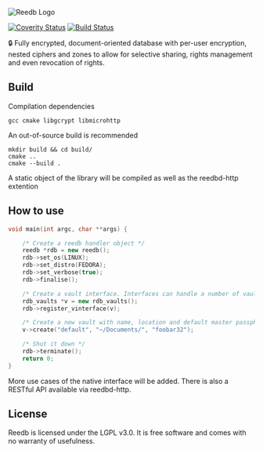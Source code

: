 ![Reedb Logo](https://raw.githubusercontent.com/reepass/reedb/develop/extras/logo.png)

[![Coverity Status](https://scan.coverity.com/projects/6872/badge.svg)](https://scan.coverity.com/projects/reepass-reedb)
[![Build Status](https://travis-ci.org/reepass/reedb.svg?branch=master)](https://travis-ci.org/reepass/reedb)

:lock: Fully encrypted, document-oriented database with per-user encryption, nested ciphers and zones to allow for selective sharing, rights management and even revocation of rights.

Build
-----

Compilation dependencies

`gcc cmake libgcrypt libmicrohttp`

An out-of-source build is recommended

```console
mkdir build && cd build/
cmake ..
cmake --build .
```

A static object of the library will be compiled as well as the reedbd-http extention


How to use
----------

```C++
void main(int argc, char **args) {

    /* Create a reedb handler object */
    reedb *rdb = new reedb();
    rdb->set_os(LINUX);
    rdb->set_distro(FEDORA);
    rdb->set_verbose(true);
    rdb->finalise();

    /* Create a vault interface. Interfaces can handle a number of vaults */
    rdb_vaults *v = new rdb_vaults();
    rdb->register_vinterface(v);

    /* Create a new vault with name, location and default master passphrase */
    v->create("default", "~/Documents/", "foobar32");

    /* Shut it down */
    rdb->terminate();
    return 0;
}
```

More use cases of the native interface will be added. There is also a RESTful API available via reedbd-http.


License
-------

Reedb is licensed under the LGPL v3.0. It is free software and comes with no warranty of usefulness.
